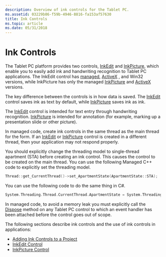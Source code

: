 ```yaml
---
description: Overview of ink controls for the Tablet PC.
ms.assetid: 03229b86-f59b-4946-8816-fa153af57630
title: Ink Controls
ms.topic: article
ms.date: 05/31/2018
---
```


# Ink Controls

The Tablet PC platform provides two controls, [InkEdit](inkedit-control.md) and [InkPicture](inkpicture-control.md), which enable you to easily add ink and handwriting recognition to Tablet PC applications. The InkEdit control has [managed](/previous-versions/ms835842(v=msdn.10)), [ActiveX](inkedit-control-reference.md) , and Win32 versions, while InkPicture has only the managed [InkPicture](/previous-versions/ms583740(v=vs.100)) and [ActiveX](inkpicture-control-reference.md) versions.

The key difference between the controls is in how data is saved. The [InkEdit](inkedit-control.md) control saves ink as text by default, while [InkPicture](inkpicture-control.md) saves ink as ink.

The [InkEdit](inkedit-control.md) control is intended for text entry through handwriting recognition. [InkPicture](inkpicture-control.md) is intended for annotation (for example, marking up a presentation slide or other picture).

In managed code, create ink controls in the same thread as the main thread for the form. If an [InkEdit](inkedit-control.md) or [InkPicture](inkpicture-control.md) control is created in a different thread, then your application may not respond properly.

You should explicitly change the threading model to single-thread apartment (STA) before creating an ink control. This causes the control to be created on the main thread. You can use the following Managed C++ code to explicitly set the threading model.


```C++
Thread::get_CurrentThread()->set_ApartmentState(ApartmentState::STA);
```



You can use the following code to do the same thing in C\#.


```C++
System.Threading.Thread.CurrentThread.ApartmentState = System.Threading.ApartmentState.STA;
```



In managed code, to avoid a memory leak you must explicitly call the [Dispose](/dotnet/api/system.windows.forms.form.dispose?view=netcore-3.1) method on any Tablet PC control to which an event handler has been attached before the control goes out of scope.

The following sections describe ink controls and the use of ink controls in applications:

-   [Adding Ink Controls to a Project](adding-ink-controls-to-a-project.md)
-   [InkEdit Control](inkedit-control.md)
-   [InkPicture Control](inkpicture-control.md)

 

 
